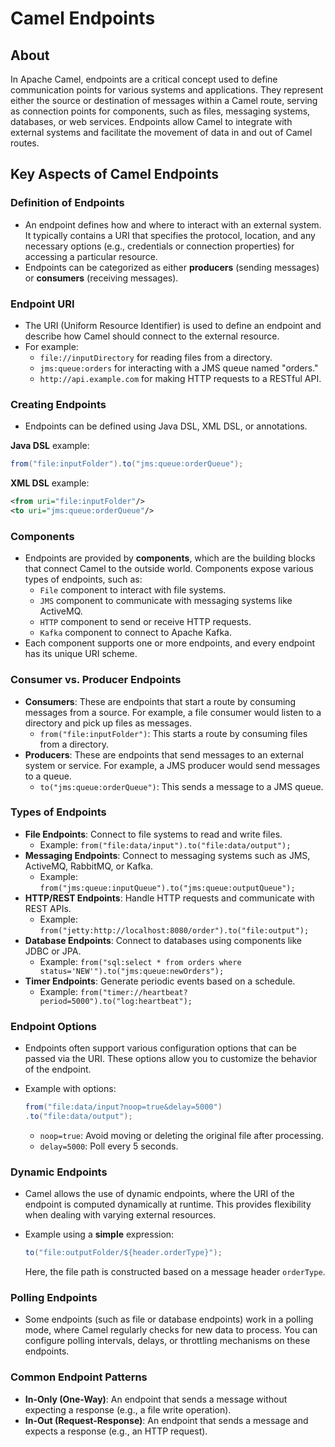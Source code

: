 # Camel Endpoints

## About

In Apache Camel, endpoints are a critical concept used to define communication points for various systems and applications. They represent either the source or destination of messages within a Camel route, serving as connection points for components, such as files, messaging systems, databases, or web services. Endpoints allow Camel to integrate with external systems and facilitate the movement of data in and out of Camel routes.

## Key Aspects of Camel Endpoints

### **Definition of Endpoints**

* An endpoint defines how and where to interact with an external system. It typically contains a URI that specifies the protocol, location, and any necessary options (e.g., credentials or connection properties) for accessing a particular resource.
* Endpoints can be categorized as either **producers** (sending messages) or **consumers** (receiving messages).

### **Endpoint URI**

* The URI (Uniform Resource Identifier) is used to define an endpoint and describe how Camel should connect to the external resource.
* For example:
  * `file://inputDirectory` for reading files from a directory.
  * `jms:queue:orders` for interacting with a JMS queue named "orders."
  * `http://api.example.com` for making HTTP requests to a RESTful API.

### **Creating Endpoints**

* Endpoints can be defined using Java DSL, XML DSL, or annotations.

**Java DSL** example:

```java
from("file:inputFolder").to("jms:queue:orderQueue");
```

**XML DSL** example:

```xml
<from uri="file:inputFolder"/>
<to uri="jms:queue:orderQueue"/>
```

### **Components**

* Endpoints are provided by **components**, which are the building blocks that connect Camel to the outside world. Components expose various types of endpoints, such as:
  * `File` component to interact with file systems.
  * `JMS` component to communicate with messaging systems like ActiveMQ.
  * `HTTP` component to send or receive HTTP requests.
  * `Kafka` component to connect to Apache Kafka.
* Each component supports one or more endpoints, and every endpoint has its unique URI scheme.

### **Consumer vs. Producer Endpoints**

* **Consumers**: These are endpoints that start a route by consuming messages from a source. For example, a file consumer would listen to a directory and pick up files as messages.
  * `from("file:inputFolder")`: This starts a route by consuming files from a directory.
* **Producers**: These are endpoints that send messages to an external system or service. For example, a JMS producer would send messages to a queue.
  * `to("jms:queue:orderQueue")`: This sends a message to a JMS queue.

### **Types of Endpoints**

* **File Endpoints**: Connect to file systems to read and write files.
  * Example: `from("file:data/input").to("file:data/output");`
* **Messaging Endpoints**: Connect to messaging systems such as JMS, ActiveMQ, RabbitMQ, or Kafka.
  * Example: `from("jms:queue:inputQueue").to("jms:queue:outputQueue");`
* **HTTP/REST Endpoints**: Handle HTTP requests and communicate with REST APIs.
  * Example: `from("jetty:http://localhost:8080/order").to("file:output");`
* **Database Endpoints**: Connect to databases using components like JDBC or JPA.
  * Example: `from("sql:select * from orders where status='NEW'").to("jms:queue:newOrders");`
* **Timer Endpoints**: Generate periodic events based on a schedule.
  * Example: `from("timer://heartbeat?period=5000").to("log:heartbeat");`

### **Endpoint Options**

* Endpoints often support various configuration options that can be passed via the URI. These options allow you to customize the behavior of the endpoint.
*   Example with options:

    ```java
    from("file:data/input?noop=true&delay=5000")
    .to("file:data/output");
    ```

    * `noop=true`: Avoid moving or deleting the original file after processing.
    * `delay=5000`: Poll every 5 seconds.

### **Dynamic Endpoints**

* Camel allows the use of dynamic endpoints, where the URI of the endpoint is computed dynamically at runtime. This provides flexibility when dealing with varying external resources.
*   Example using a **simple** expression:

    ```java
    to("file:outputFolder/${header.orderType}");
    ```

    Here, the file path is constructed based on a message header `orderType`.

### **Polling Endpoints**

* Some endpoints (such as file or database endpoints) work in a polling mode, where Camel regularly checks for new data to process. You can configure polling intervals, delays, or throttling mechanisms on these endpoints.

### **Common Endpoint Patterns**

* **In-Only (One-Way)**: An endpoint that sends a message without expecting a response (e.g., a file write operation).
* **In-Out (Request-Response)**: An endpoint that sends a message and expects a response (e.g., an HTTP request).
